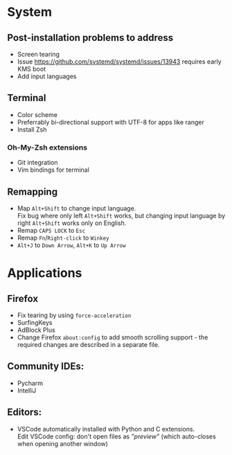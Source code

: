 # System

## Post-installation problems to address
* Screen tearing
* Issue https://github.com/systemd/systemd/issues/13943 requires early KMS boot
* Add input languages

## Terminal
* Color scheme
* Preferrably bi-directional support with UTF-8 for apps like ranger
* Install Zsh
### Oh-My-Zsh extensions
* Git integration
* Vim bindings for terminal

## Remapping
* Map `Alt+Shift` to change input language.  
Fix bug where only left `Alt+Shift` works, but changing input language by right `Alt+Shift` works only on English.
* Remap `CAPS LOCK` to `Esc`
* Remap `Fn`/`Right-click` to `Winkey` 
* `Alt+J` to `Down Arrow`, `Alt+K` to `Up Arrow`

# Applications

## Firefox
* Fix tearing by using `force-acceleration`
* SurfingKeys
* AdBlock Plus
* Change Firefox `about:config` to add smooth scrolling support - the required changes are described in a separate file.

## Community IDEs:
* Pycharm
* IntelliJ

## Editors:
* VSCode automatically installed with Python and C extensions.  
Edit VSCode config: don't open files as _"preview"_ (which auto-closes when opening another window)
